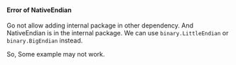 #### Error of NativeEndian

Go not allow adding internal package in other dependency. And NativeEndian is in the internal package. We can use `binary.LittleEndian` or `binary.BigEndian` instead.

So, Some example may not work.